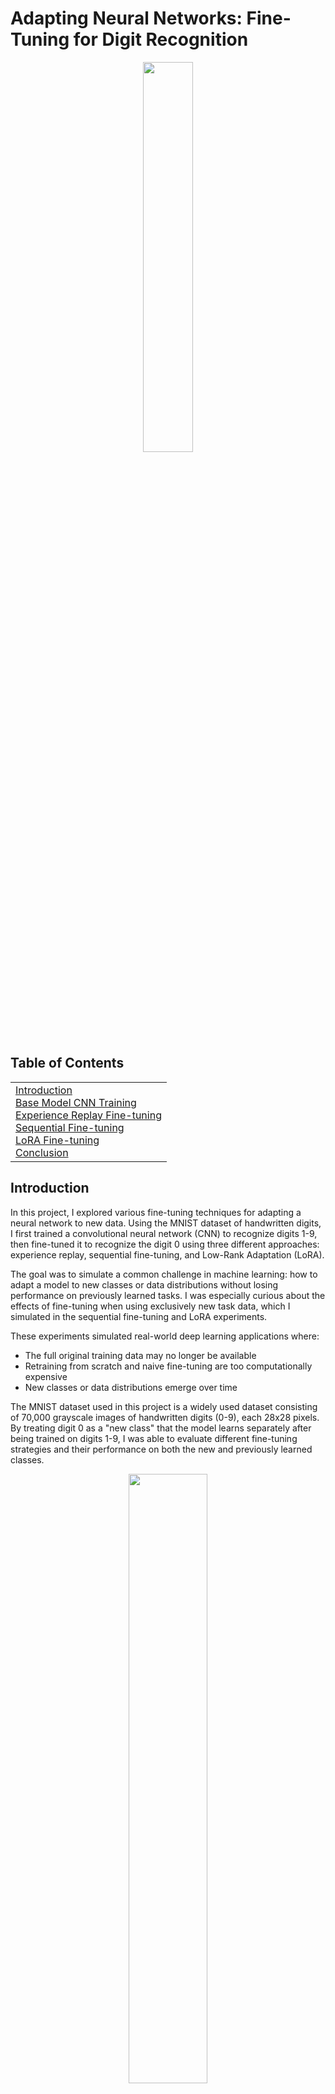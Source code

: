 # Adapting Neural Networks: Fine-Tuning for Digit Recognition

<p align="center">
<img src="https://awaywithideas.com/assets/images/2020/10/mnist_extended_4_0.png" style="width: 40%;">
</p>

## Table of Contents
<table>
<tr>
<td>
<a href="#introduction">Introduction</a><br>
<a href="#cnn-training">Base Model CNN Training</a><br>
<a href="#experience-replay-fine-tuning">Experience Replay Fine-tuning</a><br>
<a href="#sequential-fine-tuning">Sequential Fine-tuning</a><br>
<a href="#lora-fine-tuning">LoRA Fine-tuning</a><br>
<a href="#conclusion">Conclusion</a>
</td>
</tr>
</table>

## Introduction
<a name="introduction"></a>
In this project, I explored various fine-tuning techniques for adapting a neural network to new data. Using the MNIST dataset of handwritten digits, I first trained a convolutional neural network (CNN) to recognize digits 1-9, then fine-tuned it to recognize the digit 0 using three different approaches: experience replay, sequential fine-tuning, and Low-Rank Adaptation (LoRA).

The goal was to simulate a common challenge in machine learning: how to adapt a model to new classes or data distributions without losing performance on previously learned tasks. I was especially curious about the effects of fine-tuning when using exclusively new task data, which I simulated in the sequential fine-tuning and LoRA experiments.

These experiments simulated real-world deep learning applications where:
- The full original training data may no longer be available
- Retraining from scratch and naive fine-tuning are too computationally expensive
- New classes or data distributions emerge over time

The MNIST dataset used in this project is a widely used dataset consisting of 70,000 grayscale images of handwritten digits (0-9), each 28x28 pixels. By treating digit 0 as a "new class" that the model learns separately after being trained on digits 1-9, I was able to evaluate different fine-tuning strategies and their performance on both the new and previously learned classes.

<p align="center">
<img src="https://github.com/MattPickard/Project_Portfolio/blob/main/Images/fine-tuning_comparison.png?raw=true" style="width: 50%;">
</p>

## Preprocessing

The data was reshaped to be (28, 28, 1) for input into the neural network. This represents the 28x28 pixel images of 1 channel for grayscale images (RGB has 3 channels). The values were then normalized to be between 0 and 1 by dividing by the maximum pixel value of 255:
```python
# Reshape data to be 28x28x1 and normalize pixel values
train_images = np.array(train_images).reshape((-1, 28, 28, 1)) / 255.0
train_labels = np.array(train_labels)
test_images = np.array(test_images).reshape((-1, 28, 28, 1)) / 255.0
test_labels = np.array(test_labels)
```

These transformations must be made for any data used as input into the model or subsequent fine-tuned models.

## Base Model CNN Training
<a name="cnn-training"></a>
**Code:** [**Base Model CNN Training**](https://github.com/MattPickard/Project_Portfolio/blob/main/Fine-Tuning_for_Digit_Recognition_Project/cnn_training.ipynb)

For the base model, a CNN was trained exclusively on digits 1-9 from the MNIST dataset, excluding digit 0. This model was then treated as the "pre-trained" model for all subsequent fine-tuning experiments.

The architecture of the CNN model consisted of:
- Three convolutional layers with 32, 64, and 64 filters, respectively
- Two max pooling layers for dimensionality reduction
- Dropout layers (10% dropout rate) for regularization
- A flatten layer
- Two fully connected layers with 128 neurons each
- A final output layer with 10 neurons in anticipation of future fine-tuning on digit 0, although this was not necessary

The model was trained using the Adam optimizer with a learning rate of 0.0003 and sparse categorical cross-entropy loss. Early stopping was implemented to prevent overfitting, monitoring validation loss with a patience of 5 epochs.

After training, the model achieved an accuracy of 99.25% on the test set containing only digits 1-9, establishing a strong baseline for the fine-tuning experiments.

## Experience Replay Fine-tuning
<a name="experience-replay-fine-tuning"></a>
**Code:** [**Replay Fine-tuning**](https://github.com/MattPickard/Project_Portfolio/blob/main/Fine-Tuning_for_Digit_Recognition_Project/replay_fine-tuning.ipynb)  

Experience replay is a technique in which a model is fine-tuned using both new data and a subset of the original training data. This approach helps prevent catastrophic forgetting, where a model loses performance on previously learned tasks when adapting to new ones.

For this experiment, I simulated experience replay by fine-tuning the base model on the full MNIST dataset, including both the previously trained digits 1-9 samples and the "new" digit 0. This represents an ideal scenario where historical training data remains available. To account for the potential computational expense of fine-tuning in real-world applications, I froze training on all but the last 2 dense layers and the output layer, reducing the computational cost. By freezing training on early layers, it is assumed that the early convolutional layers have effectively learned features that can be used to classify the new digit 0. However, this assumption may not hold true in all situations, particularly if the new task is significantly different from the previous tasks the model has learned.

### **Results:**  
&nbsp;&nbsp;&nbsp;&nbsp;&nbsp;&nbsp;Overall test accuracy:&nbsp;&nbsp;  **99.31%**  
&nbsp;&nbsp;&nbsp;&nbsp;&nbsp;&nbsp;Accuracy for digit 0:&nbsp;&nbsp;&nbsp;&nbsp;  **99.69%**  

Experience replay proved to be highly effective at mitigating catastrophic forgetting. It preserved model accuracy of the original 1-9 digits while achieving near-perfect accuracy on the new digit 0. This approach is ideal when the original or previous training data is still available. The next two approaches will simulate scenarios where the original training data is no longer available.

## Sequential Fine-tuning
<a name="sequential-fine-tuning"></a>
**Code:** [**Sequential Fine-tuning**](https://github.com/MattPickard/Project_Portfolio/blob/main/Fine-Tuning_for_Digit_Recognition_Project/sequential_fine-tuning.ipynb)  

Sequential fine-tuning represents a more challenging scenario where only new task data (digit 0) is available for training. This may be used in situations where the original training data is no longer accessible. Sequential fine-tuning is highly susceptible to catastrophic forgetting, so it presents a delicate balance between maximizing performance on the new task and preserving performance on the old tasks. 

Similar to the experience replay experiment, I froze all but the last 2 dense layers and the output layer. Then hyperparameter optimization was performed using an Optuna study to find the optimal learning rate and number of epochs. It's worth noting that this introduces slight data leakage, as the number of epochs and learning rate were optimized while maximizing the test set accuracy. In a real-world scenario, a separate validation set should be used, and early stopping can be implemented using the validation set.

### **Results:**  
&nbsp;&nbsp;&nbsp;&nbsp;&nbsp;&nbsp;Overall test accuracy:&nbsp;&nbsp;  **98.22%**  
&nbsp;&nbsp;&nbsp;&nbsp;&nbsp;&nbsp;Accuracy for digit 0:&nbsp;&nbsp;&nbsp;&nbsp;  **97.86%**  

The decrease in overall accuracy from 99.31% in the experience replay experiment to 98.22% in the sequential fine-tuning experiment suggests that the model experienced catastrophic forgetting as a result of only training on the new digit 0. While this approach doesn't achieve the same level of performance as experience replay, this experiment reveals that sequential fine-tuning can be a valuable technique when original or comprehensive training data is unavailable and quick adaptation to new classes is needed.

## LoRA Fine-tuning
<a name="lora-fine-tuning"></a>
**Code:** [**LoRA Fine-tuning**](https://github.com/MattPickard/Project_Portfolio/blob/main/Fine-Tuning_for_Digit_Recognition_Project/lora_fine-tuning.ipynb)  

Low-Rank Adaptation (LoRA) is a fine-tuning technique that introduces small, trainable low-rank matrices into the output of the original model's layers. This approach significantly reduces the number of trainable parameters compared to other fine-tuning methods while still allowing the model to adapt to new data. For example, by using LoRA to fine-tune the last two dense layers of this model, the number of trainable parameters compared to the other two experiments was reduced from 90,240 to 2,052, around a ~45x reduction in trainable parameters. 

For this implementation, I created a custom TensorFlow layer that applies a LoRA update to the weights of a frozen layer. Specifically, it adds the product of two low-rank matrices (A and B) to the frozen layer’s weight parameters, and disables the original bias parameters.

The matrices Lora_A and Lora_B have shapes (d×r) and (r×k) where:
- d is the input dimension,
- k is the output dimension, and
- r is the LoRA rank (set to 4)

The forward pass computes the output as:

    y=Wx+αABx

Where:
- W represents the frozen base weights,
- x is the input,
- AB is the low-rank update, and
- α is a strength scaling factor, explained in the section "Adjustable LoRA Strength" below

Similar to the sequential fine-tuning experiment, I restricted LoRA fine-tuning to training only on data from the digit 0. The goal was to see the effects of catastrophic forgetting in a LoRA-based model, where the underlying pre-trained parameters remain unchanged.

As in the previous experiment, I performed hyperparameter tuning using an Optuna study to optimize the number of epochs and learning rate, maximizing test set accuracy. In a real-world scenario, a separate validation set should be used for tuning, and early stopping can be applied based on validation performance.

### Adjustable LoRA Strength

A unique characteristic of LoRA models is that a strength adjuster can be implemented to allow for post-training tuning, meaning it can be adjusted while making predictions. In a real-world scenario, this provides the user the ability to tune the impact LoRA has over the predictions, which can be useful in situations where either false positives or false negatives for the new task are more costly than the other. I implemented the ability to adjust the strength (the alpha value in the LoRA Dense layers) and plotted the effect of changing the LoRA strength on accuracy:

<p align="center">
<img src="https://github.com/MattPickard/Project_Portfolio/blob/main/Images/LoRa_Strength.png?raw=true" style="width: 50%;">
</p>

### **Results:**   
&nbsp;&nbsp;&nbsp;&nbsp;&nbsp;&nbsp;Overall test accuracy:&nbsp;&nbsp; **97.74%**  
&nbsp;&nbsp;&nbsp;&nbsp;&nbsp;&nbsp;Accuracy for digit 0:&nbsp;&nbsp;&nbsp;&nbsp;  **96.73%**  

Considering this LoRA implementation was trained using only 0 digit data and utilized significantly fewer trainable parameters, it's not surprising that the performance is lower than the other two experiments. It shows that LoRA fine-tuning can be a valuable option when training computational resources are limited. It also allows for efficient storage if multiple specialized versions of a model are needed for different tasks by simply swapping the small LoRA weights, as opposed to storing a full separate model for each task. Finally, the ability to adjust the LoRA strength factor provides the user a unique ability to balance performance on the new and existing classes.

## Conclusion
<a name="conclusion"></a>

<p align="center">
<img src="https://github.com/MattPickard/Project_Portfolio/blob/main/Images/fine-tuning_comparison.png?raw=true" style="width: 50%;">
</p>

This project demonstrated three different approaches to fine-tuning a pre-trained neural network for a new class, each with its own strengths and trade-offs:
| Method | Overall Accuracy | Digit 0 Accuracy | Trainable Parameters | Used Historical Data |
|--------|------------------|------------------|----------------------|------------------------|
| Experience Replay | 99.31% | 99.69% | 90,240 | Yes |
| Sequential Fine-tuning | 98.22% | 97.86% | 90,240 | No |
| LoRA Fine-Tuning | 97.74% | 96.73% | 2,052 | No |

**Key Takeaways:**

- **Experience Replay** provides the best performance by mitigating catastrophic forgetting but requires access to original training data.
- **Sequential Fine-tuning**, which can be used when old data is unavailable, leads to a noticeable drop in overall accuracy, demonstrating catastrophic forgetting.
- **LoRA Fine-tuning** offers significant parameter efficiency, drastically reducing the number of trainable weights, and demonstrating the ability to be fine-tuned using only the new class data. Its primary advantage lies in reduced computational cost and storage for a model with many fine-tuned variants. Additionally, the ability to adjust the LoRA strength factor provides the user with a unique ability to balance performance on the new and existing classes.

These techniques have innovative broad-reaching applications beyond digit recognition, including:
- Extending natural language models to new domains or specific tasks
- Updating recommendation systems to accommodate new product categories
- Enhancing computer vision and medical imaging systems to recognize new objects
- Adapting neural networks to new data distributions, classes, and tasks

**Use of Fine-Tuning:**
Fine-tuning is a useful technique when training large models from scratch is both computationally expensive and time-consuming. For many real-world applications, it is more practical to fine-tune a pre-trained model on a specific task rather than training a new model from scratch. For many domains, there are thriving machine learning communities that open-source or open-weight pre-trained models, further increasing the importance of fine-tuning techniques.

In conclusion, the findings highlight the critical role of data quality and diversity in the fine-tuning process. It is essential to recognize that the most effective approach is context-dependent, requiring a balance between achieving high accuracy and addressing constraints such as data availability and computational efficiency.
